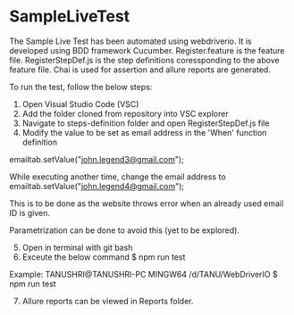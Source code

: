 # SampleLiveTest

The Sample Live Test has been automated using webdriverio.
It is developed using BDD framework Cucumber.
Register.feature is the feature file.
RegisterStepDef.js is the step definitions coressponding to the above feature file.
Chai is used for assertion and allure reports are generated.

To run the test, follow the below steps:

1) Open Visual Studio Code (VSC)
2) Add the folder cloned from repository into VSC explorer
3) Navigate to steps-definition folder and open RegisterStepDef.js file
4) Modify the value to be set as email address in the 'When' function definition

emailtab.setValue("john.legend3@gmail.com");

While executing another time, change the email address to
emailtab.setValue("john.legend4@gmail.com");

This is to be done as the website throws error when an already used email ID is given.

Parametrization can be done to avoid this (yet to be explored).

5) Open in terminal with git bash
6) Exceute the below command
$ npm run test

Example:
TANUSHRI@TANUSHRI-PC MINGW64 /d/TANU/WebDriverIO
$ npm run test

7) Allure reports can be viewed in Reports folder.